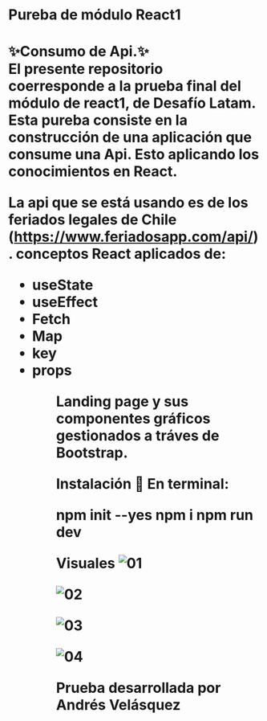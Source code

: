 <h1>Pureba de módulo React1<h1/>
✨Consumo de Api.✨

<article>
El presente repositorio coerresponde a la prueba final del módulo de react1, de Desafío Latam.
Esta pureba consiste en la construcción de una aplicación que consume una Api.
Esto aplicando los conocimientos en React.

La api que se está usando es de los feriados legales de Chile (https://www.feriadosapp.com/api/).
conceptos React aplicados de:
<ul>
  <li>useState</li>
  <li>useEffect</li>
  <li>Fetch</li>
  <li>Map</li>
  <li>key</li>
  <li>props</li>
  <ul/>
Landing page y sus componentes gráficos gestionados a tráves de Bootstrap.

Instalación 🔧
En terminal:

npm init --yes
npm i
npm run dev

Visuales 
![01](https://github.com/Droopytex/react_feriados_api/assets/151586858/f05aacf2-5995-4e14-a40e-f415eff198c3)

![02](https://github.com/Droopytex/react_feriados_api/assets/151586858/fe5b87de-7dac-4725-8ca7-0ebbff9973aa)

![03](https://github.com/Droopytex/react_feriados_api/assets/151586858/c76bbd17-3919-40e8-9fe6-6ddbe050a58d)

![04](https://github.com/Droopytex/react_feriados_api/assets/151586858/fc9d6382-73b3-485d-8f79-c702552c9080)


Prueba desarrollada por Andrés Velásquez
<article/>
